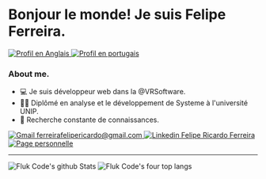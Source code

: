 # Bonjour le monde! Je suis Felipe Ferreira.
<a href="https://github.com/fluk-code/Fluk-Code-Pt-Br/">
  <img alt="Profil en Anglais" target="_blank" src="https://img.shields.io/badge/English-red" >
</a>
<a href="https://github.com/fluk-code/Fluk-Code-Fr/">
  <img alt="Profil en portugais" target="_blank" src="https://img.shields.io/badge/Português-green" >
</a>

### About me.
- 💻 Je suis développeur web dans la @VRSoftware.
- 👨‍🎓 Diplômé en analyse et le développement de Systeme à l'université UNIP.
- 📖 Recherche constante de connaissances.

<a href="mailto:ferreirafelipericardo@gmail.com">
  <img alt="Gmail ferreirafelipericardo@gmail.com" target="_blank" src="https://img.shields.io/badge/-Gmail-060606?style=for-the-badge&labelColor=0D0D0D&logo=Gmail&color=red&logoColor=white" >
</a> 
<a href="https://www.linkedin.com/in/ferreirafelipericardo">
  <img alt="Linkedin Felipe Ricardo Ferreira" target="_blank" src="https://img.shields.io/badge/-LinkedIn-060606?style=for-the-badge&labelColor=0D0D0D&logo=Linkedin&color=blue&logoColor=white" >
</a> 
<a href="https://fluk-code.github.io/">
  <img alt="Page personnelle" target="_blank" src="https://img.shields.io/badge/-Git Page-060606?style=for-the-badge&labelColor=0D0D0D&logo=Github&color=blueviolet&logoColor=white" >
</a> 

----------------------------------

<img alt="Fluk Code's github Stats"  target="_blank" src="https://github-readme-stats.vercel.app/api?username=fluk-code&show_icons=true&line_height=28&theme=great-gatsby" > <img alt="Fluk Code's four top langs" target="_blank" src="https://github-readme-stats.vercel.app/api/top-langs/?username=fluk-code&layout=demo&langs_count=4&hide_title=true&theme=great-gatsby" >
